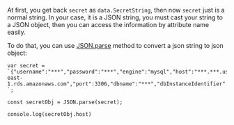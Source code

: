 At first, you get back `secret` as `data.SecretString`, then now `secret` just is a normal string. In your case, it is a JSON string, you must cast your string to a JSON object, then you can access the information by attribute name easily.

To do that, you can use [JSON.parse][1] method to convert a json string to json object: 

<!-- begin snippet: js hide: false console: true babel: false -->

<!-- language: lang-js -->

    var secret = `{"username":"***","password":"***","engine":"mysql","host":"***.***.us-east-1.rds.amazonaws.com","port":3306,"dbname":"***","dbInstanceIdentifier":"***"}
    `;

    const secretObj = JSON.parse(secret);

    console.log(secretObj.host)

<!-- end snippet -->




  [1]: https://developer.mozilla.org/en-US/docs/Web/JavaScript/Reference/Global_Objects/JSON/parse
